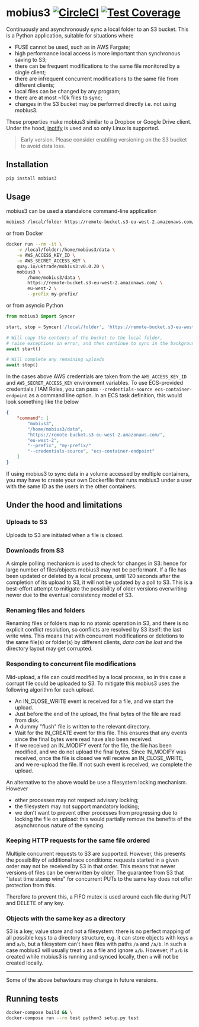 # mobius3 [![CircleCI](https://circleci.com/gh/uktrade/mobius3.svg?style=svg)](https://circleci.com/gh/uktrade/mobius3) [![Test Coverage](https://api.codeclimate.com/v1/badges/dbfbc5b6e383d54ee69a/test_coverage)](https://codeclimate.com/github/uktrade/mobius3/test_coverage)

Continuously and asynchronously sync a local folder to an S3 bucket. This is a Python application, suitable for situations where

- FUSE cannot be used, such as in AWS Fargate;
- high performance local access is more important than synchronous saving to S3;
- there can be frequent modifications to the same file monitored by a single client;
- there are infrequent concurrent modifications to the same file from different clients;
- local files can be changed by any program;
- there are at most ~10k files to sync;
- changes in the S3 bucket may be performed directly i.e. not using mobius3.

These properties make mobius3 similar to a Dropbox or Google Drive client. Under the hood, [inotify](http://man7.org/linux/man-pages/man7/inotify.7.html) is used and so only Linux is supported.

> Early version. Please consider enabling versioning on the S3 bucket to avoid data loss.


## Installation

```bash
pip install mobius3
```

## Usage

mobius3 can be used a standalone command-line application

```bash
mobius3 /local/folder https://remote-bucket.s3-eu-west-2.amazonaws.com/ eu-west-2 --prefix folder/
```

or from Docker

```bash
docker run --rm -it \
    -v /local/folder:/home/mobius3/data \
    -e AWS_ACCESS_KEY_ID \
    -e AWS_SECRET_ACCESS_KEY \
    quay.io/uktrade/mobius3:v0.0.20 \
    mobius3 \
        /home/mobius3/data \
        https://remote-bucket.s3-eu-west-2.amazonaws.com/ \
        eu-west-2 \
        --prefix my-prefix/
```

or from asyncio Python

```python
from mobius3 import Syncer

start, stop = Syncer('/local/folder', 'https://remote-bucket.s3-eu-west-2.amazonaws.com/', 'eu-west-2', prefix='folder/')

# Will copy the contents of the bucket to the local folder,
# raise exceptions on error, and then continue to sync in the background
await start()

# Will complete any remaining uploads
await stop()
```

In the cases above AWS credentials are taken from the `AWS_ACCESS_KEY_ID` and `AWS_SECRET_ACCESS_KEY` environment variables. To use ECS-provided credentials / IAM Roles, you can pass `--credentials-source ecs-container-endpoint` as a command line option. In an ECS task definition, this would look something like the below

```json
{
    "command": [
        "mobius3",
        "/home/mobius3/data",
        "https://remote-bucket.s3-eu-west-2.amazonaws.com/",
        "eu-west-2",
        "--prefix", "my-prefix/"
        "--credentials-source", "ecs-container-endpoint"
    ]
}
```

If using mobius3 to sync data in a volume accessed by multiple containers, you may have to create your own Dockerfile that runs mobius3 under a user with the same ID as the users in the other containers.


## Under the hood and limitations

### Uploads to S3

Uploads to S3 are initiated when a file is closed.


### Downloads from S3

A simple polling mechanism is used to check for changes in S3: hence for large number of files/objects mobius3 may not be performant. If a file has been updated or deleted by a local process, until 120 seconds after the completion of its upload to S3, it will not be updated by a poll to S3. This is a best-effort attempt to mitigate the possibility of older versions overwriting newer due to the eventual consistency model of S3.


### Renaming files and folders

Renaming files or folders map to no atomic operation in S3, and there is no explicit conflict resolution, so conflicts are resolved by S3 itself: the last write wins. This means that with concurrent modifications or deletions to the same file(s) or folder(s) by different clients, _data can be lost_ and the directory layout may get corrupted.


### Responding to concurrent file modifications

Mid-upload, a file can could modified by a local process, so in this case a corrupt file could be uploaded to S3. To mitigate this mobius3 uses the following algorithm for each upload.

- An IN_CLOSE_WRITE event is received for a file, and we start the upload.
- Just before the end of the upload, the final bytes of the file are read from disk.
- A dummy "flush" file is written to the relevant directory.
- Wait for the IN_CREATE event for this file. This ensures that any events since the final bytes were read have also been received.
- If we received an IN_MODIFY event for the file, the file has been modified, and we do not upload the final bytes. Since IN_MODIFY was received, once the file is closed we will receive an IN_CLOSE_WRITE, and we re-upload the file. If not such event is received, we complete the upload.

An alternative to the above would be use a filesystem locking mechanism. However

- other processes may not respect advisary locking;
- the filesystem may not support mandatory locking;
- we don't want to prevent other processes from progressing due to locking the file on upload: this would partially remove the benefits of the asynchronous nature of the syncing.


### Keeping HTTP requests for the same file ordered

Multiple concurrent requests to S3 are supported. However, this presents the possibility of additional race conditions: requests started in a given order may not be received by S3 in that order. This means that newer versions of files can be overwritten by older. The guarantee from S3 that "latest time stamp wins" for concurrent PUTs to the same key does not offer protection from this.

Therefore to prevent this, a FIFO mutex is used around each file during PUT and DELETE of any key.


### Objects with the same key as a directory

S3 is a key, value store and not a filesystem: there is no perfect mapping of all possible keys to a directory structure, e.g. it can store objects with keys `a` and `a/b`, but a filesystem can't have files with paths `/a` and `/a/b`. In such a case mobius3 will usually treat `a` as a file and ignore `a/b`. However, if `a/b` is created while mobius3 is running and synced locally, then `a` will not be created locally.

----

Some of the above behaviours may change in future versions.


## Running tests

```bash
docker-compose build && \
docker-compose run --rm test python3 setup.py test
```
